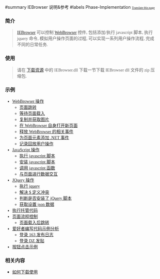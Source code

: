 ﻿#summary IEBrowser 说明&参考
#labels Phase-Implementation
<font face='microsoft yahei'>
<font size='1'><a href='http://www.microsofttranslator.com/bv.aspx?from=&to=en&a=http://code.google.com/p/zsharedcode/wiki/IEBrowserDoc'>Translate this page</a></font>

<h3>简介</h3>
<blockquote><a href='IEBrowser.md'>IEBrowser</a> 可以控制 <a href='http://msdn.microsoft.com/zh-cn/library/system.windows.forms.webbrowser(v=vs.80).aspx'>WebBrowser</a> 控件, 包括添加/执行 javascript 脚本, 执行 jquery 命令, 模拟用户操作页面的过程, 可以实现一系列用户操作流程, 完成不同的日常任务.</blockquote>

<h3>使用</h3>
<blockquote>请在 <a href='Download.md'>下载资源</a> 中的 IEBrowser.dll 下载一节下载 IEBrowser dll 文件的 zip 压缩包.</blockquote>

<h3>示例</h3>
<ul><li><a href='IEBrowserDocBase.md'>WebBrowser 操作</a>
<ul><li><a href='IEBrowserDocNavigate.md'>页面跳转</a>
</li><li><a href='IEBrowserDocWait.md'>等待页面载入</a>
</li><li><a href='IEBrowserDocCopyImage.md'>复制并获取图片</a>
</li><li><a href='IEBrowserDocIsNewWindowEnabled.md'>在 WebBrowser 自身打开新页面</a>
</li><li><a href='IEBrowserDocDispose.md'>释放 WebBrowser 的相关事件</a>
</li><li><a href='IEBrowserDocAttachEvent.md'>为页面元素添加 .NET 事件</a>
</li><li><a href='IEBrowserDocRecord.md'>记录回放用户操作</a>
</li></ul></li><li><a href='IEBrowserDocJavaScript.md'>JavaScript 操作</a>
<ul><li><a href='IEBrowserDocExecuteJavaScript.md'>执行 javascript 脚本</a>
</li><li><a href='IEBrowserDocInstallJavaScript.md'>安装 javascript 脚本</a>
</li><li><a href='IEBrowserDocInvokeJavaScript.md'>调用 javascript 函数</a>
</li><li><a href='IEBrowserDocDataExchange.md'>与页面进行数据交互</a>
</li></ul></li><li><a href='IEBrowserDocJQueryL.md'>JQuery 操作</a>
<ul><li><a href='IEBrowserDocJQuery.md'>执行 jquery</a>
</li><li><a href='IEBrowserDocNoConflict.md'>解决 $ 定义冲突</a>
</li><li><a href='IEBrowserDocIsJQueryInstalled.md'>判断是否安装了 jQuery 脚本</a>
</li><li><a href='IEBrowserDocJSON.md'>获取设置 json 数据</a>
</li></ul></li><li><a href='IEBrowserDocManaged.md'>执行托管代码</a>
</li><li><a href='IEBrowserDocFlow.md'>页面流程控制</a>
<ul><li><a href='IEBrowserDocFlowNWPC.md'>页面载入后跳转</a>
</li></ul></li><li><a href='IEBrowserDocFans.md'>爱好者编写代码示例分析</a>
<ul><li><a href='IEBrowserDocS163Blog.md'>登录 163 发布日志</a>
</li><li><a href='IEBrowserDocSDZ.md'>登录 DZ 发贴</a>
</li></ul></li><li><a href='IEBrowserDocButtonClick.md'>按钮点击示例</a></li></ul>

<h3>相关内容</h3>
<ul><li><a href='HowToDownloadAndUse.md'>如何下载使用</a>
</font>